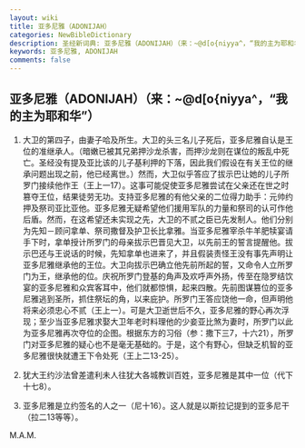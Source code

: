 ```yaml
---
layout: wiki
title: 亚多尼雅（ADONIJAH）
categories: NewBibleDictionary
description: 圣经新词典: 亚多尼雅（ADONIJAH）（来：~@d[o{niyya^，“我的主为耶和华”）
keywords: 亚多尼雅, ADONIJAH
comments: false
---
```


## 亚多尼雅（ADONIJAH）（来：~@d[o{niyya^，“我的主为耶和华”）

1. 大卫的第四子，由妻子哈及所生。大卫的头三名儿子死后，亚多尼雅自认是王位的准继承人。（暗嫩已被其兄弟押沙龙杀害，而押沙龙则在谋位的叛乱中死亡。圣经没有提及亚比该的儿子基利押的下落，因此我们假设在有关王位的继承问题出现之前，他已经离世。）然而，大卫似乎答应了拔示巴让她的儿子所罗门接续他作王（王上一17）。这事可能促使亚多尼雅尝试在父亲还在世之时篡夺王位，结果徒劳无功。支持亚多尼雅的有他父亲的二位得力助手：元帅约押及祭司亚比亚他。亚多尼雅无疑希望他们援用军队的力量和祭司的认可作他后盾。然而，在这希望还未实现之先，大卫的不贰之臣已先发制人。他们分别为先知－顾问拿单、祭司撒督及护卫长比拿雅。当亚多尼雅宰杀牛羊肥犊宴请手下时，拿单授计所罗门的母亲拔示巴晋见大卫，以先前王的誓言提醒他。拔示巴还与王说话的时候，先知拿单也进来了，并且假装责怪王没有事先声明让亚多尼雅继承他的王位。大卫向拔示巴确立他先前所起的誓，又命令人立所罗门为王，继承他的位。庆祝所罗门登基的角声及欢呼声外扬，传至在隐罗结饮宴的亚多尼雅和众宾客耳中，他们就都惊惧，起来四散。先前图谋篡位的亚多尼雅逃到圣所，抓住祭坛的角，以来庇护。所罗门王答应饶他一命，但声明他将来必须忠心不贰（王上一）。可是大卫逝世后不久，亚多尼雅的野心再次浮现；至少当亚多尼雅求娶大卫年老时料理他的少妾亚比煞为妻时，所罗门以此为亚多尼雅再次夺位的企图。根据东方的习俗（参：撒下三7，十六21），所罗门对亚多尼雅的疑心也不是毫无基础的。于是，这个有野心，但缺乏机智的亚多尼雅很快就遭王下令处死（王上二13-25）。

2. 犹大王约沙法曾差遣利未人往犹大各城教训百姓，亚多尼雅是其中一位（代下十七8）。

3. 亚多尼雅是立约签名的人之一（尼十16）。这人就是以斯拉记提到的亚多尼干（拉二13等等）。

M.A.M.






